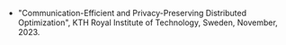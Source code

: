 
- "Communication-Efficient and Privacy-Preserving Distributed Optimization", KTH Royal Institute of Technology, Sweden, November, 2023.
